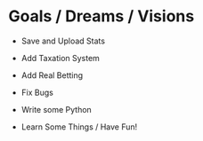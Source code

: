 # Goals / Dreams / Visions

- Save and Upload Stats

- Add Taxation System

- Add Real Betting

- Fix Bugs

- Write some Python

- Learn Some Things / Have Fun!
